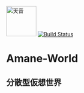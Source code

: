 <img src="https://i.imgur.com/opHBQDw.png" alt="天音" width="80px" height="80px"> [![Build Status](https://travis-ci.org/amane-world/Amane-World.svg?branch=master)](https://travis-ci.org/amane-world/Amane-World)

# Amane-World

## 分散型仮想世界
